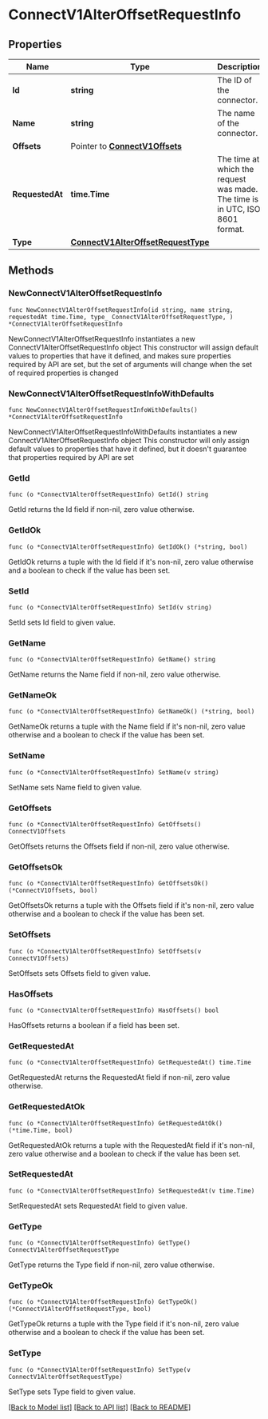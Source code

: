# ConnectV1AlterOffsetRequestInfo

## Properties

Name | Type | Description | Notes
------------ | ------------- | ------------- | -------------
**Id** | **string** | The ID of the connector. | 
**Name** | **string** | The name of the connector. | 
**Offsets** | Pointer to [**ConnectV1Offsets**](ConnectV1Offsets.md) |  | [optional] 
**RequestedAt** | **time.Time** | The time at which the request was made. The time is in UTC, ISO 8601 format. | [readonly] 
**Type** | [**ConnectV1AlterOffsetRequestType**](ConnectV1AlterOffsetRequestType.md) |  | 

## Methods

### NewConnectV1AlterOffsetRequestInfo

`func NewConnectV1AlterOffsetRequestInfo(id string, name string, requestedAt time.Time, type_ ConnectV1AlterOffsetRequestType, ) *ConnectV1AlterOffsetRequestInfo`

NewConnectV1AlterOffsetRequestInfo instantiates a new ConnectV1AlterOffsetRequestInfo object
This constructor will assign default values to properties that have it defined,
and makes sure properties required by API are set, but the set of arguments
will change when the set of required properties is changed

### NewConnectV1AlterOffsetRequestInfoWithDefaults

`func NewConnectV1AlterOffsetRequestInfoWithDefaults() *ConnectV1AlterOffsetRequestInfo`

NewConnectV1AlterOffsetRequestInfoWithDefaults instantiates a new ConnectV1AlterOffsetRequestInfo object
This constructor will only assign default values to properties that have it defined,
but it doesn't guarantee that properties required by API are set

### GetId

`func (o *ConnectV1AlterOffsetRequestInfo) GetId() string`

GetId returns the Id field if non-nil, zero value otherwise.

### GetIdOk

`func (o *ConnectV1AlterOffsetRequestInfo) GetIdOk() (*string, bool)`

GetIdOk returns a tuple with the Id field if it's non-nil, zero value otherwise
and a boolean to check if the value has been set.

### SetId

`func (o *ConnectV1AlterOffsetRequestInfo) SetId(v string)`

SetId sets Id field to given value.


### GetName

`func (o *ConnectV1AlterOffsetRequestInfo) GetName() string`

GetName returns the Name field if non-nil, zero value otherwise.

### GetNameOk

`func (o *ConnectV1AlterOffsetRequestInfo) GetNameOk() (*string, bool)`

GetNameOk returns a tuple with the Name field if it's non-nil, zero value otherwise
and a boolean to check if the value has been set.

### SetName

`func (o *ConnectV1AlterOffsetRequestInfo) SetName(v string)`

SetName sets Name field to given value.


### GetOffsets

`func (o *ConnectV1AlterOffsetRequestInfo) GetOffsets() ConnectV1Offsets`

GetOffsets returns the Offsets field if non-nil, zero value otherwise.

### GetOffsetsOk

`func (o *ConnectV1AlterOffsetRequestInfo) GetOffsetsOk() (*ConnectV1Offsets, bool)`

GetOffsetsOk returns a tuple with the Offsets field if it's non-nil, zero value otherwise
and a boolean to check if the value has been set.

### SetOffsets

`func (o *ConnectV1AlterOffsetRequestInfo) SetOffsets(v ConnectV1Offsets)`

SetOffsets sets Offsets field to given value.

### HasOffsets

`func (o *ConnectV1AlterOffsetRequestInfo) HasOffsets() bool`

HasOffsets returns a boolean if a field has been set.

### GetRequestedAt

`func (o *ConnectV1AlterOffsetRequestInfo) GetRequestedAt() time.Time`

GetRequestedAt returns the RequestedAt field if non-nil, zero value otherwise.

### GetRequestedAtOk

`func (o *ConnectV1AlterOffsetRequestInfo) GetRequestedAtOk() (*time.Time, bool)`

GetRequestedAtOk returns a tuple with the RequestedAt field if it's non-nil, zero value otherwise
and a boolean to check if the value has been set.

### SetRequestedAt

`func (o *ConnectV1AlterOffsetRequestInfo) SetRequestedAt(v time.Time)`

SetRequestedAt sets RequestedAt field to given value.


### GetType

`func (o *ConnectV1AlterOffsetRequestInfo) GetType() ConnectV1AlterOffsetRequestType`

GetType returns the Type field if non-nil, zero value otherwise.

### GetTypeOk

`func (o *ConnectV1AlterOffsetRequestInfo) GetTypeOk() (*ConnectV1AlterOffsetRequestType, bool)`

GetTypeOk returns a tuple with the Type field if it's non-nil, zero value otherwise
and a boolean to check if the value has been set.

### SetType

`func (o *ConnectV1AlterOffsetRequestInfo) SetType(v ConnectV1AlterOffsetRequestType)`

SetType sets Type field to given value.



[[Back to Model list]](../README.md#documentation-for-models) [[Back to API list]](../README.md#documentation-for-api-endpoints) [[Back to README]](../README.md)


